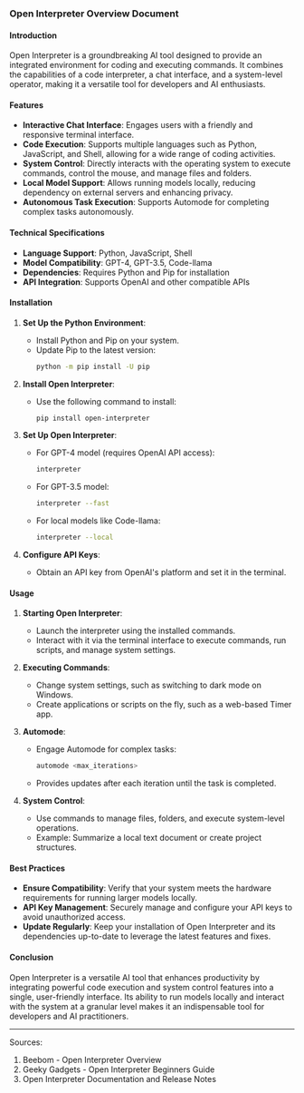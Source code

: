 ### Open Interpreter Overview Document

#### Introduction

Open Interpreter is a groundbreaking AI tool designed to provide an integrated environment for coding and executing commands. It combines the capabilities of a code interpreter, a chat interface, and a system-level operator, making it a versatile tool for developers and AI enthusiasts.

#### Features

- **Interactive Chat Interface**: Engages users with a friendly and responsive terminal interface.
- **Code Execution**: Supports multiple languages such as Python, JavaScript, and Shell, allowing for a wide range of coding activities.
- **System Control**: Directly interacts with the operating system to execute commands, control the mouse, and manage files and folders.
- **Local Model Support**: Allows running models locally, reducing dependency on external servers and enhancing privacy.
- **Autonomous Task Execution**: Supports Automode for completing complex tasks autonomously.

#### Technical Specifications

- **Language Support**: Python, JavaScript, Shell
- **Model Compatibility**: GPT-4, GPT-3.5, Code-llama
- **Dependencies**: Requires Python and Pip for installation
- **API Integration**: Supports OpenAI and other compatible APIs

#### Installation

1. **Set Up the Python Environment**:
   - Install Python and Pip on your system.
   - Update Pip to the latest version:
     ```bash
     python -m pip install -U pip
     ```

2. **Install Open Interpreter**:
   - Use the following command to install:
     ```bash
     pip install open-interpreter
     ```

3. **Set Up Open Interpreter**:
   - For GPT-4 model (requires OpenAI API access):
     ```bash
     interpreter
     ```
   - For GPT-3.5 model:
     ```bash
     interpreter --fast
     ```
   - For local models like Code-llama:
     ```bash
     interpreter --local
     ```

4. **Configure API Keys**:
   - Obtain an API key from OpenAI's platform and set it in the terminal.

#### Usage

1. **Starting Open Interpreter**:
   - Launch the interpreter using the installed commands.
   - Interact with it via the terminal interface to execute commands, run scripts, and manage system settings.

2. **Executing Commands**:
   - Change system settings, such as switching to dark mode on Windows.
   - Create applications or scripts on the fly, such as a web-based Timer app.

3. **Automode**:
   - Engage Automode for complex tasks:
     ```bash
     automode <max_iterations>
     ```
   - Provides updates after each iteration until the task is completed.

4. **System Control**:
   - Use commands to manage files, folders, and execute system-level operations.
   - Example: Summarize a local text document or create project structures.

#### Best Practices

- **Ensure Compatibility**: Verify that your system meets the hardware requirements for running larger models locally.
- **API Key Management**: Securely manage and configure your API keys to avoid unauthorized access.
- **Update Regularly**: Keep your installation of Open Interpreter and its dependencies up-to-date to leverage the latest features and fixes.

#### Conclusion

Open Interpreter is a versatile AI tool that enhances productivity by integrating powerful code execution and system control features into a single, user-friendly interface. Its ability to run models locally and interact with the system at a granular level makes it an indispensable tool for developers and AI practitioners.

---

Sources:
1. Beebom - Open Interpreter Overview
2. Geeky Gadgets - Open Interpreter Beginners Guide
3. Open Interpreter Documentation and Release Notes
